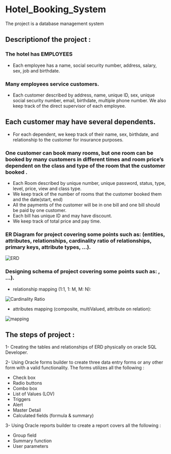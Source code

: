 # Hotel_Booking_System
The project is a database management system 
## Descriptionof the project :
### The hotel has EMPLOYEES 
- Each employee has a name, social security number, address, salary, sex, job and birthdate. 
### Many employees service customers.
- Each customer described by address, name, unique ID, sex, unique social security number, email, birthdate, multiple phone number. We also keep track of the direct supervisor of each employee.
## Each customer may have several dependents. 
- For each dependent, we keep track of their name, sex, birthdate, and relationship to the customer for insurance purposes.
### One customer can book many rooms, but one room can be booked by many customers in different times and room price’s dependent on the class and type of the room that the customer booked . 
- Each Room described by unique number, unique password, status, type, level, price, view and class type.   
- We keep track of the number of rooms that the customer booked them and the date(start, end)
- All the payments of the customer will be in one bill and one bill should be paid by one customer.
- Each bill has unique ID and may have discount. 
- We keep track of total price and pay time.

### ER Diagram for project covering some points such as: (entities, attributes, relationships, cardinality ratio of relationships, primary keys, attribute types, ...).

![ERD](https://user-images.githubusercontent.com/92521186/175804288-b3908f5e-a5a9-459a-a239-7101381c0e87.png)

### Designing schema of project covering some points such as: , ...).

- relationship mapping (1:1, 1: M, M: N):

![Cardinality Ratio](https://user-images.githubusercontent.com/92521186/175804454-ba2778ae-4d3a-475e-9942-47b215b54e5b.png)

- attributes mapping (composite, multiValued, attribute on relation):

![mapping](https://user-images.githubusercontent.com/92521186/175804292-1ddcae32-40e3-4a14-b761-130616158478.jpeg)

## The steps of project :
1- Creating the tables and relationships of ERD physically on oracle SQL Developer.

2- Using Oracle forms builder to create three data entry forms or any other form with a valid functionality. The forms utilizes all the following :
- Check box
- Radio buttons
- Combo box
- List of Values (LOV)
- Triggers
- Alert
- Master Detail
- Calculated fields (formula & summary)

3- Using Oracle reports builder to create a report covers all the following :
- Group field
- Summary function
- User parameters
